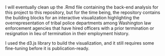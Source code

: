 I will eventually clean up the .Rmd file containing the back-end analysis for this project to this repository, but for the time being, the repository contains the building blocks for an interactive visualization highlighting the overrepresentation of tribal police departments among Washington law enforcement agencies that have hired officers with a prior termination or resignation in lieu of termination in their employment history.

I used the d3.js library to build the visualization, and it still requires some fine-tuning before it is publication-ready.
